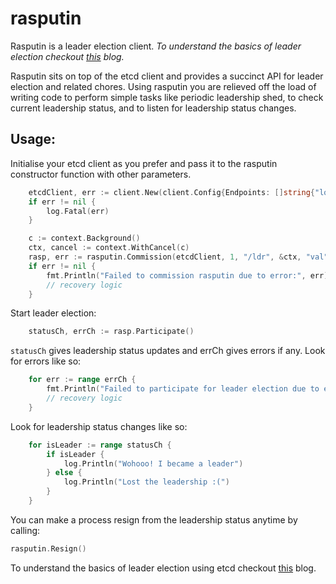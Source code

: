 # rasputin
Rasputin is a leader election client. _To understand the basics of leader election checkout [this](https://aws.amazon.com/builders-library/leader-election-in-distributed-systems/) blog._

Rasputin sits on top of the etcd client and provides a succinct API for leader election and related chores. Using rasputin you are relieved off the load of writing code to perform simple tasks like periodic leadership shed, to check current leadership status, and to listen for leadership status changes.

## Usage:

Initialise your etcd client as you prefer and pass it to the rasputin constructor function with other parameters.

```go
	etcdClient, err := client.New(client.Config{Endpoints: []string{"localhost:2379"}})
	if err != nil {
		log.Fatal(err)
	}

	c := context.Background()
	ctx, cancel := context.WithCancel(c)
	rasp, err := rasputin.Commission(etcdClient, 1, "/ldr", &ctx, "val", 10 * time.Second)
	if err != nil {
		fmt.Println("Failed to commission rasputin due to error:", err)
		// recovery logic
	}
```
Start leader election:

```go
	statusCh, errCh := rasp.Participate()
```

`statusCh` gives leadership status updates and errCh gives errors if any.
Look for errors like so:

```go
	for err := range errCh {
		fmt.Println("Failed to participate for leader election due to error:", err)
		// recovery logic
	}
```

Look for leadership status changes like so:

```go
	for isLeader := range statusCh {
		if isLeader {
			log.Println("Wohooo! I became a leader")
		} else {
			log.Println("Lost the leadership :(")
		}
	}
```

You can make a process resign from the leadership status anytime by calling:

```go
rasputin.Resign()
```

To understand the basics of leader election using etcd checkout [this](https://shreemaan-abhishek.hashnode.dev/microservice-leader-election-using-etcd) blog.

